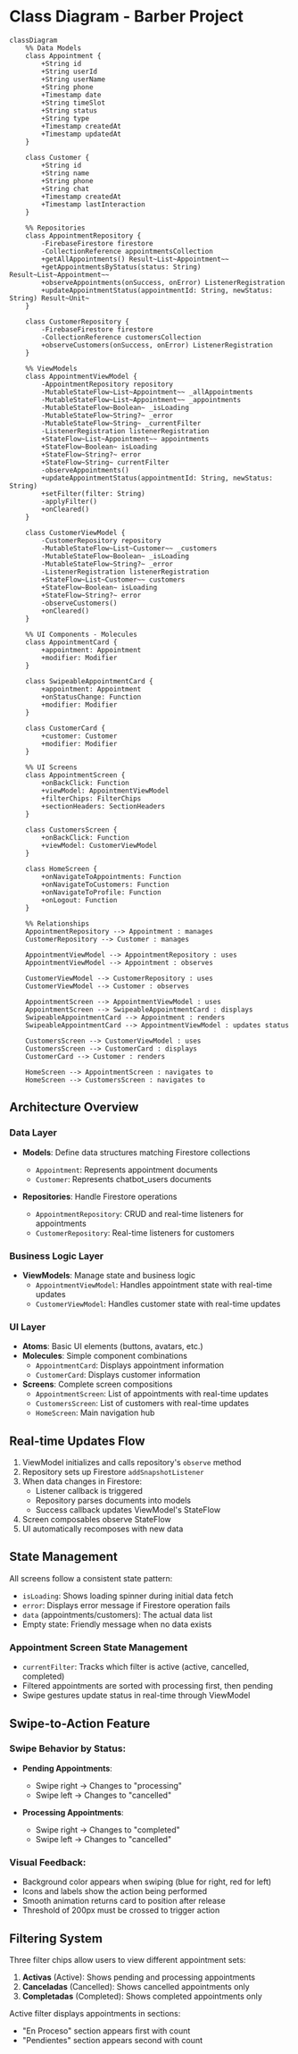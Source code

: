 # Class Diagram - Barber Project

```mermaid
classDiagram
    %% Data Models
    class Appointment {
        +String id
        +String userId
        +String userName
        +String phone
        +Timestamp date
        +String timeSlot
        +String status
        +String type
        +Timestamp createdAt
        +Timestamp updatedAt
    }

    class Customer {
        +String id
        +String name
        +String phone
        +String chat
        +Timestamp createdAt
        +Timestamp lastInteraction
    }

    %% Repositories
    class AppointmentRepository {
        -FirebaseFirestore firestore
        -CollectionReference appointmentsCollection
        +getAllAppointments() Result~List~Appointment~~
        +getAppointmentsByStatus(status: String) Result~List~Appointment~~
        +observeAppointments(onSuccess, onError) ListenerRegistration
        +updateAppointmentStatus(appointmentId: String, newStatus: String) Result~Unit~
    }

    class CustomerRepository {
        -FirebaseFirestore firestore
        -CollectionReference customersCollection
        +observeCustomers(onSuccess, onError) ListenerRegistration
    }

    %% ViewModels
    class AppointmentViewModel {
        -AppointmentRepository repository
        -MutableStateFlow~List~Appointment~~ _allAppointments
        -MutableStateFlow~List~Appointment~~ _appointments
        -MutableStateFlow~Boolean~ _isLoading
        -MutableStateFlow~String?~ _error
        -MutableStateFlow~String~ _currentFilter
        -ListenerRegistration listenerRegistration
        +StateFlow~List~Appointment~~ appointments
        +StateFlow~Boolean~ isLoading
        +StateFlow~String?~ error
        +StateFlow~String~ currentFilter
        -observeAppointments()
        +updateAppointmentStatus(appointmentId: String, newStatus: String)
        +setFilter(filter: String)
        -applyFilter()
        +onCleared()
    }

    class CustomerViewModel {
        -CustomerRepository repository
        -MutableStateFlow~List~Customer~~ _customers
        -MutableStateFlow~Boolean~ _isLoading
        -MutableStateFlow~String?~ _error
        -ListenerRegistration listenerRegistration
        +StateFlow~List~Customer~~ customers
        +StateFlow~Boolean~ isLoading
        +StateFlow~String?~ error
        -observeCustomers()
        +onCleared()
    }

    %% UI Components - Molecules
    class AppointmentCard {
        +appointment: Appointment
        +modifier: Modifier
    }
    
    class SwipeableAppointmentCard {
        +appointment: Appointment
        +onStatusChange: Function
        +modifier: Modifier
    }

    class CustomerCard {
        +customer: Customer
        +modifier: Modifier
    }

    %% UI Screens
    class AppointmentScreen {
        +onBackClick: Function
        +viewModel: AppointmentViewModel
        +filterChips: FilterChips
        +sectionHeaders: SectionHeaders
    }

    class CustomersScreen {
        +onBackClick: Function
        +viewModel: CustomerViewModel
    }

    class HomeScreen {
        +onNavigateToAppointments: Function
        +onNavigateToCustomers: Function
        +onNavigateToProfile: Function
        +onLogout: Function
    }

    %% Relationships
    AppointmentRepository --> Appointment : manages
    CustomerRepository --> Customer : manages
    
    AppointmentViewModel --> AppointmentRepository : uses
    AppointmentViewModel --> Appointment : observes
    
    CustomerViewModel --> CustomerRepository : uses
    CustomerViewModel --> Customer : observes
    
    AppointmentScreen --> AppointmentViewModel : uses
    AppointmentScreen --> SwipeableAppointmentCard : displays
    SwipeableAppointmentCard --> Appointment : renders
    SwipeableAppointmentCard --> AppointmentViewModel : updates status
    
    CustomersScreen --> CustomerViewModel : uses
    CustomersScreen --> CustomerCard : displays
    CustomerCard --> Customer : renders
    
    HomeScreen --> AppointmentScreen : navigates to
    HomeScreen --> CustomersScreen : navigates to
```

## Architecture Overview

### Data Layer
- **Models**: Define data structures matching Firestore collections
  - `Appointment`: Represents appointment documents
  - `Customer`: Represents chatbot_users documents

- **Repositories**: Handle Firestore operations
  - `AppointmentRepository`: CRUD and real-time listeners for appointments
  - `CustomerRepository`: Real-time listeners for customers

### Business Logic Layer
- **ViewModels**: Manage state and business logic
  - `AppointmentViewModel`: Handles appointment state with real-time updates
  - `CustomerViewModel`: Handles customer state with real-time updates

### UI Layer
- **Atoms**: Basic UI elements (buttons, avatars, etc.)
- **Molecules**: Simple component combinations
  - `AppointmentCard`: Displays appointment information
  - `CustomerCard`: Displays customer information
- **Screens**: Complete screen compositions
  - `AppointmentScreen`: List of appointments with real-time updates
  - `CustomersScreen`: List of customers with real-time updates
  - `HomeScreen`: Main navigation hub

## Real-time Updates Flow

1. ViewModel initializes and calls repository's `observe` method
2. Repository sets up Firestore `addSnapshotListener`
3. When data changes in Firestore:
   - Listener callback is triggered
   - Repository parses documents into models
   - Success callback updates ViewModel's StateFlow
4. Screen composables observe StateFlow
5. UI automatically recomposes with new data

## State Management

All screens follow a consistent state pattern:
- `isLoading`: Shows loading spinner during initial data fetch
- `error`: Displays error message if Firestore operation fails
- `data` (appointments/customers): The actual data list
- Empty state: Friendly message when no data exists

### Appointment Screen State Management
- `currentFilter`: Tracks which filter is active (active, cancelled, completed)
- Filtered appointments are sorted with processing first, then pending
- Swipe gestures update status in real-time through ViewModel

## Swipe-to-Action Feature

### Swipe Behavior by Status:
- **Pending Appointments**:
  - Swipe right → Changes to "processing"
  - Swipe left → Changes to "cancelled"
  
- **Processing Appointments**:
  - Swipe right → Changes to "completed"
  - Swipe left → Changes to "cancelled"

### Visual Feedback:
- Background color appears when swiping (blue for right, red for left)
- Icons and labels show the action being performed
- Smooth animation returns card to position after release
- Threshold of 200px must be crossed to trigger action

## Filtering System

Three filter chips allow users to view different appointment sets:
1. **Activas** (Active): Shows pending and processing appointments
2. **Canceladas** (Cancelled): Shows cancelled appointments only
3. **Completadas** (Completed): Shows completed appointments only

Active filter displays appointments in sections:
- "En Proceso" section appears first with count
- "Pendientes" section appears second with count

